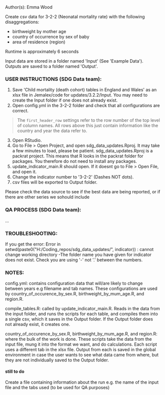 Author(s): Emma Wood

Create csv data for 3-2-2 (Neonatal mortality rate) with the following disaggregations:
- birthweight by mother age
- country of occurrence by sex of baby
- area of residence (region)

Runtime is approximately 6 seconds

Input data are stored in a folder named 'Input' (See 'Example Data'). Outputs are saved to a folder named 'Output'. 
        
### USER INSTRUCTIONS (SDG Data team): 

1) Save 'Child mortality (death cohort) tables in England and Wales' as an xlsx file in Jemalex/code for updates/3.2.2/Input. You may need to create the Input folder if one does not already exist.
2) Open config.yml in the 3-2-2 folder and check that all configurations are correct.
> The `first_header_row` settings refer to the row number of the top level of column names. All rows above this just contain information like the country and year the data refer to.
3) Open RStudio.
4) Go to File > Open Project, and open sdg_data_updates.Rproj. It may take a few minutes to load, please be patient. sdg_data_updates.Rproj is a packrat project. This means that R looks in the packrat folder for packages. You therefore do not need to install any packages.
5) update_indicator_main.R should open. If it doesnt go to File > Open File, and open it.
6) Change the indicator number to '3-2-2' (Dashes NOT dots).
7) csv files will be exported to Output folder.

Please check the data source to see if the best data are being reported, or if there are other series we sohould include

### QA PROCESS (SDG Data team):
...

### TROUBLESHOOTING:
If you get the error:
Error in setwd(paste0("H:/Coding_repos/sdg_data_updates/", indicator)) : 
  cannot change working directory
-The folder name you have given for indicator does not exist. Check you are using '-' not '.' between the numbers.


### NOTES:
	
config.yml: contains configuration data that will/are likely to change between years e.g filename and tab names.
	These configurations are used by country_of_occurence_by_sex.R, birthweight_by_mum_age.R, and region.R.  
	
compile_tables.R: called by update_indicator_main.R.
	Reads in the data from the input folder, and runs the scripts for each table, and compiles them into a single csv, 
	which it saves in the Output folder.  If the Output folder does not already exist, it creates one.  
	
country_of_occurence_by_sex.R, birthweight_by_mum_age.R, and region.R: where the bulk of the work is done.
	These scripts take the data from the input file, mung it into the format we want, and do calculations.
	Each script uses a different tab in the xlsx file. Output from each is saved in the global environment
	in case the user wants to see what data came from where, but they are not individually saved to the Output folder.

#### still to do
Create a file containing information about the run e.g. the name of the input file and the tabs used (to be used for QA purposes)
